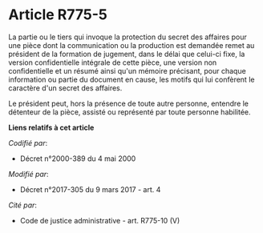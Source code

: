 # Article R775-5

La partie ou le tiers qui invoque la protection du secret des affaires pour une pièce dont la communication ou la production
est demandée remet au président de la formation de jugement, dans le délai que celui-ci fixe, la version confidentielle
intégrale de cette pièce, une version non confidentielle et un résumé ainsi qu'un mémoire précisant, pour chaque information
ou partie du document en cause, les motifs qui lui confèrent le caractère d'un secret des affaires. 

Le président peut, hors la présence de toute autre personne, entendre le détenteur de la pièce, assisté ou représenté par
toute personne habilitée.

**Liens relatifs à cet article**

_Codifié par_:

  - Décret n°2000-389 du 4 mai 2000

_Modifié par_:

  - Décret n°2017-305 du 9 mars 2017 - art. 4

_Cité par_:

  - Code de justice administrative - art. R775-10 (V)
